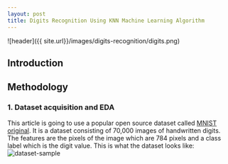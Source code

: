 ```yaml
---
layout: post
title: Digits Recognition Using KNN Machine Learning Algorithm
---
```


![header]({{ site.url}}/images/digits-recognition/digits.png)

## Introduction 

## Methodology 

### 1. Dataset acquisition and EDA 
This article is going to use a popular open source dataset called [MNIST original](https://www.kaggle.com/avnishnish/mnist-original). It is a dataset consisting of 70,000 images of handwritten digits. The features are the pixels of the image which are 784 pixels and a class label which is the digit value.
This is what the dataset looks like: 
![dataset-sample]({{site.url}}/images/digits-recognition/dataset-sample.png)